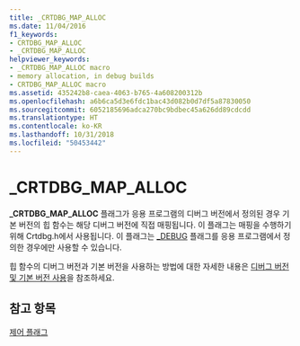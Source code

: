 ```yaml
---
title: _CRTDBG_MAP_ALLOC
ms.date: 11/04/2016
f1_keywords:
- CRTDBG_MAP_ALLOC
- _CRTDBG_MAP_ALLOC
helpviewer_keywords:
- _CRTDBG_MAP_ALLOC macro
- memory allocation, in debug builds
- CRTDBG_MAP_ALLOC macro
ms.assetid: 435242b8-caea-4063-b765-4a608200312b
ms.openlocfilehash: a6b6ca5d3e6fdc1bac43d082b0d7df5a87830050
ms.sourcegitcommit: 6052185696adca270bc9bdbec45a626dd89cdcdd
ms.translationtype: HT
ms.contentlocale: ko-KR
ms.lasthandoff: 10/31/2018
ms.locfileid: "50453442"
---
```

# <a name="crtdbgmapalloc"></a>_CRTDBG_MAP_ALLOC

**_CRTDBG_MAP_ALLOC** 플래그가 응용 프로그램의 디버그 버전에서 정의된 경우 기본 버전의 힙 함수는 해당 디버그 버전에 직접 매핑됩니다. 이 플래그는 매핑을 수행하기 위해 Crtdbg.h에서 사용됩니다. 이 플래그는 [_DEBUG](../c-runtime-library/debug.md) 플래그를 응용 프로그램에서 정의한 경우에만 사용할 수 있습니다.

힙 함수의 디버그 버전과 기본 버전을 사용하는 방법에 대한 자세한 내용은 [디버그 버전 및 기본 버전 사용](/visualstudio/debugger/debug-versions-of-heap-allocation-functions)을 참조하세요.

## <a name="see-also"></a>참고 항목

[제어 플래그](../c-runtime-library/control-flags.md)